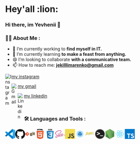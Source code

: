 <h1> Hey'all :lion:</h1>

### Hi there, im Yevhenii 👋

<!-- <div id="header" align="left">
  <img src="https://media.giphy.com/media/M9gbBd9nbDrOTu1Mqx/giphy.gif" width="100"/>
</div> -->

### :man_technologist: About Me :

- 🔭 I’m currently working to **find myself in IT.**
- 🌱 I’m currently learning **to make a feast from anything.**
- 😄 I’m looking to collaborate **with a communicative team.**
- 📫 How to reach me: **jekilllimarenko@gmail.com**

<div>
 <img align="left" alt="Instagram" width="20px" 
src="https://upload.wikimedia.org/wikipedia/commons/thumb/a/a5/Instagram_icon.png/2048px-Instagram_icon.png" /> 
<a href="https://www.instagram.com/eugene_limarenko" target="_blank">my instagram</a>
 
 
 <img align="left" alt="Gmail" width="20px" 
src="https://seeklogo.com/images/G/gmail-icon-logo-9ADB17D3F3-seeklogo.com.png" /> 
<a href="https://jekilllimarenko@gmail.com" target="_blank">my gmail</a>
 
  <img align="left" alt="Linkedin" width="20px" 
src="https://cdn-icons-png.flaticon.com/512/145/145807.png" /> 
<a href="https://linkedin.com/in/lymarenko/" target="_blank">my linkedin</a>
 </div>
 
<img src="https://komarev.com/ghpvc/?username=yevheniili&style=flat-square&color=blueviolet" alt=""/>


### :hammer_and_wrench: Languages and Tools :
<img align="left" alt="Visual Studio Code" width="32px" src="https://raw.githubusercontent.com/github/explore/80688e429a7d4ef2fca1e82350fe8e3517d3494d/topics/visual-studio-code/visual-studio-code.png" />
<img align="left" alt="GitHub" width="32px" src="https://raw.githubusercontent.com/github/explore/78df643247d429f6cc873026c0622819ad797942/topics/github/github.png" />
<img align="left" alt="Git" width="32px" src="https://raw.githubusercontent.com/github/explore/80688e429a7d4ef2fca1e82350fe8e3517d3494d/topics/git/git.png" />
<img align="left" alt="HTML5" width="32px" src="https://raw.githubusercontent.com/github/explore/80688e429a7d4ef2fca1e82350fe8e3517d3494d/topics/html/html.png" />
<img align="left" alt="CSS3" width="32px" src="https://raw.githubusercontent.com/github/explore/80688e429a7d4ef2fca1e82350fe8e3517d3494d/topics/css/css.png" />
<img align="left" alt="Sass" width="32px" src="https://raw.githubusercontent.com/github/explore/80688e429a7d4ef2fca1e82350fe8e3517d3494d/topics/sass/sass.png" />
<img align="left" alt="JavaScript" width="32px" src="https://raw.githubusercontent.com/github/explore/80688e429a7d4ef2fca1e82350fe8e3517d3494d/topics/javascript/javascript.png" />
<img align="left" alt="MySQL" width="32px" src="https://raw.githubusercontent.com/github/explore/80688e429a7d4ef2fca1e82350fe8e3517d3494d/topics/webpack/webpack.png" />
<img align="left" alt="MySQL" width="32px" src="https://raw.githubusercontent.com/github/explore/80688e429a7d4ef2fca1e82350fe8e3517d3494d/topics/babel/babel.png" />
<img align="left" alt="Terminal" width="32px" src="https://raw.githubusercontent.com/github/explore/80688e429a7d4ef2fca1e82350fe8e3517d3494d/topics/terminal/terminal.png" />
<img align="left" alt="Node.js" width="32px" src="https://raw.githubusercontent.com/github/explore/80688e429a7d4ef2fca1e82350fe8e3517d3494d/topics/nodejs/nodejs.png" />
<img align="left" alt="React" width="32px" src="https://raw.githubusercontent.com/github/explore/80688e429a7d4ef2fca1e82350fe8e3517d3494d/topics/react/react.png" />
<img align="left" alt="JavaScript" width="32px" src="https://raw.githubusercontent.com/github/explore/80688e429a7d4ef2fca1e82350fe8e3517d3494d/topics/typescript/typescript.png" />



